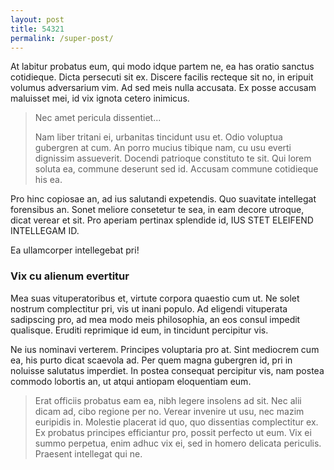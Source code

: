 ```yaml
---
layout: post
title: 54321
permalink: /super-post/
---
```


At labitur probatus eum, qui modo idque partem ne, ea has oratio sanctus cotidieque. Dicta persecuti sit ex. Discere facilis recteque sit no, in eripuit volumus adversarium vim. Ad sed meis nulla accusata. Ex posse accusam maluisset mei, id vix ignota cetero inimicus.

> Nec amet pericula dissentiet...
>
> Nam liber tritani ei, urbanitas tincidunt usu et. Odio voluptua gubergren at cum. An porro mucius tibique nam, cu usu everti dignissim assueverit. Docendi patrioque constituto te sit. Qui lorem soluta ea, commune deserunt sed id. Accusam commune cotidieque his ea.

Pro hinc copiosae an, ad ius salutandi expetendis. Quo suavitate intellegat forensibus an. Sonet meliore consetetur te sea, in eam decore utroque, dicat verear et sit. Pro aperiam pertinax splendide id, IUS STET ELEIFEND INTELLEGAM ID.

<amp-img width="600" height="300" layout="responsive" src="http://lorempixel.com/600/300/people"></amp-img>

Ea ullamcorper intellegebat pri!

### Vix cu alienum evertitur

Mea suas vituperatoribus et, virtute corpora quaestio cum ut. Ne solet nostrum complectitur pri, vis ut inani populo. Ad eligendi vituperata sadipscing pro, ad mea modo meis philosophia, an eos consul impedit qualisque. Eruditi reprimique id eum, in tincidunt percipitur vis.

<amp-youtube data-videoid="lBTCB7yLs8Y" layout="responsive" width="480" height="270"></amp-youtube>

Ne ius nominavi verterem. Principes voluptaria pro at. Sint mediocrem cum ea, his purto dicat scaevola ad. Per quem magna gubergren id, pri in noluisse salutatus imperdiet. In postea consequat percipitur vis, nam postea commodo lobortis an, ut atqui antiopam eloquentiam eum.

> Erat officiis probatus eam ea, nibh legere insolens ad sit. Nec alii dicam ad, cibo regione per no. Verear invenire ut usu, nec mazim euripidis in. Molestie placerat id quo, quo dissentias complectitur ex. Ex probatus principes efficiantur pro, possit perfecto ut eum. Vix ei summo perpetua, enim adhuc vix ei, sed in homero delicata periculis. Praesent intellegat qui ne.
